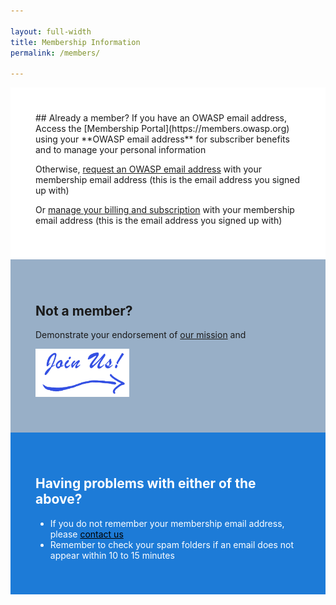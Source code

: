 ```yaml
---

layout: full-width
title: Membership Information
permalink: /members/

---
```

<style>
    .first-section {
        background-color: #fff;
        padding: 40px;
    }

    .second-section {
        background-color: #98AFC7;
        padding: 40px;
    }
    
    .second-section img {
        max-width: 150px;
    }

    .last-section {
        background-color: #1d7bd7;
        color: white;
        padding: 40px;
    }

    .last-section a {
        color:black;
    }
</style>

<section markdown="1" class="first-section">
## Already a member?
If you have an OWASP email address, Access the [Membership Portal](https://members.owasp.org) using your **OWASP email address** for subscriber benefits and to manage your personal information

Otherwise, [request an OWASP email address](/manage-membership/) with your membership email address (this is the email address you signed up with)

Or [manage your billing and subscription](/manage-membership/) with your membership email address (this is the email address you signed up with)

</section>

<section markdown="1" class="second-section">


## Not a member?
Demonstrate your endorsement of [our mission](/about/) and

 [![Join Us](/assets/images/join_us.png)](/membership/)

</section>

<section markdown="1" class="last-section">

## Having problems with either of the above?
- If you do not remember your membership email address, please [contact us](https://contact.owasp.org/)
- Remember to check your spam folders if an email does not appear within 10 to 15 minutes

</section>